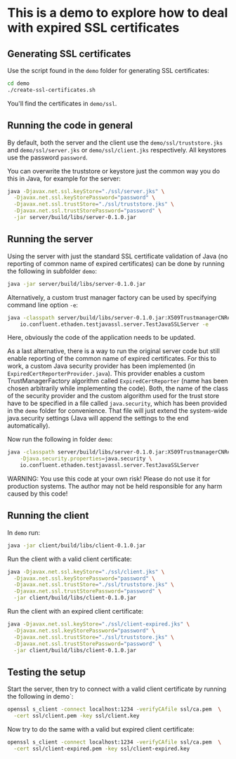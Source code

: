# This is a demo to explore how to deal with expired SSL certificates

## Generating SSL certificates

Use the script found in the `demo` folder for generating SSL certificates:

```bash
cd demo
./create-ssl-certificates.sh
```

You'll find the certificates in `demo/ssl`.

## Running the code in general

By default, both the server and the client use the `demo/ssl/truststore.jks` and `demo/ssl/server.jks` or `demo/ssl/client.jks` respectively. All keystores use the password `password`.

You can overwrite the truststore or keystore just the common way you do this in Java, for example for the server:

```bash
java -Djavax.net.ssl.keyStore="./ssl/server.jks" \
  -Djavax.net.ssl.keyStorePassword="password" \
  -Djavax.net.ssl.trustStore="./ssl/truststore.jks" \
  -Djavax.net.ssl.trustStorePassword="password" \
  -jar server/build/libs/server-0.1.0.jar
```

## Running the server
Using the server with just the standard SSL certificate validation of Java (no reporting of common name of expired certificates) can be done by running the following in subfolder `demo`:

```bash
java -jar server/build/libs/server-0.1.0.jar
```

Alternatively, a custom trust manager factory can be used by specifying command line option `-e`:

```bash
java -classpath server/build/libs/server-0.1.0.jar:X509TrustmanagerCNReporting/build/libs/X509TrustmanagerCNReporting-0.1.0.jar \
    io.confluent.ethaden.testjavassl.server.TestJavaSSLServer -e
```

Here, obviously the code of the application needs to be updated.

As a last alternative, there is a way to run the original server code but still enable reporting of the common name of expired certificates.
For this to work, a custom Java security provider has been implemented (in `ExpiredCertReporterProvider.java`). This provider enables a custom TrustManagerFactory algorithm called `ExpiredCertReporter` (name has been chosen arbitrarily while implementing the code). Both, the name of the class of the security provider and the custom algorithm used for the trust store have to be specified in a file called `java.security`, which has been provided in the `demo` folder for convenience. That file will just extend the system-wide java.security settings (Java will append the settings to the end automatically).

Now run the following in folder `demo`:

```bash
java -classpath server/build/libs/server-0.1.0.jar:X509TrustmanagerCNReporting/build/libs/X509TrustmanagerCNReporting-0.1.0.jar \
    -Djava.security.properties=java.security \
    io.confluent.ethaden.testjavassl.server.TestJavaSSLServer
```



WARNING: You use this code at your own risk! Please do not use it for production systems. The author may not be held responsible for any harm caused by this code!


## Running the client
In `demo` run:

```bash
java -jar client/build/libs/client-0.1.0.jar
```
Run the client with a valid client certificate:

```bash
java -Djavax.net.ssl.keyStore="./ssl/client.jks" \
  -Djavax.net.ssl.keyStorePassword="password" \
  -Djavax.net.ssl.trustStore="./ssl/truststore.jks" \
  -Djavax.net.ssl.trustStorePassword="password" \
  -jar client/build/libs/client-0.1.0.jar
```

Run the client with an expired client certificate:

```bash
java -Djavax.net.ssl.keyStore="./ssl/client-expired.jks" \
  -Djavax.net.ssl.keyStorePassword="password" \
  -Djavax.net.ssl.trustStore="./ssl/truststore.jks" \
  -Djavax.net.ssl.trustStorePassword="password" \
  -jar client/build/libs/client-0.1.0.jar
```


## Testing the setup
Start the server, then try to connect with a valid client certificate by running the following in demo`:

```bash
openssl s_client -connect localhost:1234 -verifyCAfile ssl/ca.pem  \
  -cert ssl/client.pem -key ssl/client.key
```

Now try to do the same with a valid but expired client certificate:

```bash
openssl s_client -connect localhost:1234 -verifyCAfile ssl/ca.pem  \
  -cert ssl/client-expired.pem -key ssl/client-expired.key
```
